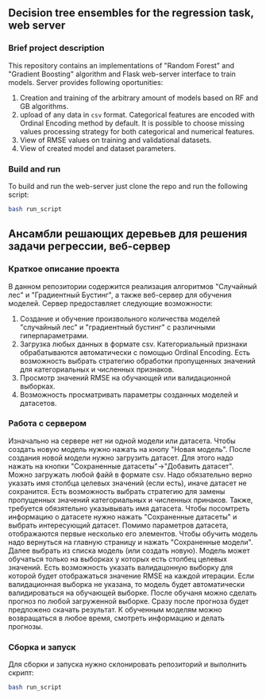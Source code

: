 ## Decision tree ensembles for the regression task, web server
### Brief project description

This repository contains an implementations of "Random Forest" and "Gradient Boosting" algorithm and Flask web-server interface to train models.
Server provides following oportunities:
1) Creation and training of the arbitrary amount of models based on RF and GB algorithms.
2) upload of any data in `csv` format. Categorical features are encoded with Ordinal Encoding method by default. It is possible to choose missing values processing strategy for both categorical and numerical features.
3) View of RMSE values on training and validational datasets.
4) View of created model and dataset parameters.

### Build and run
To build and run the web-server just clone the repo and run the following script:
```zsh
bash run_script
```

## Ансамбли решающих деревьев для решения задачи регрессии, веб-сервер

### Краткое описание проекта

В данном репозитории содержится реализация алгоритмов "Случайный лес" и "Градиентный Бустинг", а также веб-сервер для обучения моделей.
Сервер предоставляет следующие возможности:
1) Создание и обучение произвольного количества моделей "случайный лес" и "градиентный бустинг" с различными гиперпараметрами.
2) Загрузка любых данных в формате csv. Категориальный признаки обрабатываются автоматически с помощью Ordinal Encoding. Есть возможность выбрать стратегию обработки пропущенных значений для категориальных и численных признаков.
3) Просмотр значений RMSE на обучающей или валидационной выборках.
4) Возможность просматривать параметры созданных моделей и датасетов.

### Работа с сервером
Изначально на сервере нет ни одной модели или датасета. Чтобы создать новую модель нужно нажать на кнопу "Новая модель". После создания новой модели нужно загрузить датасет. Для этого надо нажать на кнопки "Сохраненные датасеты"->"Добавить датасет". Можно загружать любой файй в формате csv. Надо обязательно верно указать имя столбца целевых значений (если есть), иначе датасет не сохранится. Есть возможность выбрать стратегию для замены пропущенных значений категориальных и численных принаков. Также, требуется обязятельно указывывать имя датасета. Чтобы посомтреть информацию о датасете нужно нажать "Сохраненные датасеты" и выбрать интересующий датасет. Помимо параметров датасета, отображаются первые несколько его элементов. Чтобы обучить модель надо вернуться на главную страницу и нажать "Сохраненные модели". Далее выбрать из списка модель (или создать новую). Модель может обучаться только на выборках у которых есть столбец целевых значений. Есть возможность указать валидацонную выборку для которой будет отображаться значение RMSE на каждой итерации. Если валидационная выборка не указана, то модель будет автоматически валидироваться на обучающей выборке. После обучаня можно сделать прогноз по любой загруженной выборке. Сразу после прогноза будет предложено скачать результат. К обученным моделям можно возвращаться в любое время, смотреть информацию и делать прогнозы.


### Cборка и запуск
Для сборки и запуска нужно склонировать репозиторий и выполнить скрипт:
```zsh
bash run_script
```
